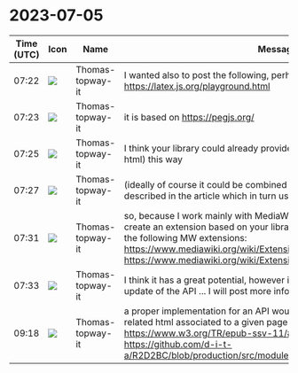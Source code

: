 # 2023-07-05

|Time (UTC)|Icon|Name|Message|
|---|---|---|---|
|07:22|![](https://avatars.slack-edge.com/2023-07-03/5536917336977_260205c64bba178a727f_72.png)|Thomas-topway-it|I wanted also to post the following, perhaps you already know it ... <https://latex.js.org/playground.html>|
|07:23|![](https://avatars.slack-edge.com/2023-07-03/5536917336977_260205c64bba178a727f_72.png)|Thomas-topway-it|it is based on <https://pegjs.org/>|
|07:25|![](https://avatars.slack-edge.com/2023-07-03/5536917336977_260205c64bba178a727f_72.png)|Thomas-topway-it|I think your library could already provide a paginated LaTeX document (in html) this way|
|07:27|![](https://avatars.slack-edge.com/2023-07-03/5536917336977_260205c64bba178a727f_72.png)|Thomas-topway-it|(ideally of course it could be combined with an optimal page break as described in the article which in turn uses the tex82 linebreak algorithm)|
|07:31|![](https://avatars.slack-edge.com/2023-07-03/5536917336977_260205c64bba178a727f_72.png)|Thomas-topway-it|so, because I work mainly with MediaWiki development I would like to create an extension based on your library that can replace, or similar to the following MW extensions: <https://www.mediawiki.org/wiki/Extension:Collection> and <https://www.mediawiki.org/wiki/Extension:DocBookExport>|
|07:33|![](https://avatars.slack-edge.com/2023-07-03/5536917336977_260205c64bba178a727f_72.png)|Thomas-topway-it|I think it has a great potential, however it is possible I would need some update of the API ... I will post more info about that|
|09:18|![](https://avatars.slack-edge.com/2023-07-03/5536917336977_260205c64bba178a727f_72.png)|Thomas-topway-it|a proper implementation for an API wouldn't be to add pagebreak to the related html associated to a given page format / font-size ? see here <https://www.w3.org/TR/epub-ssv-11/#pagebreak> and here <https://github.com/d-i-t-a/R2D2BC/blob/production/src/modules/pagebreak/PageBreakModule.ts>|
